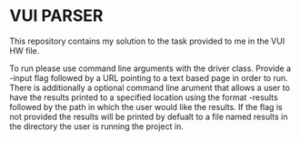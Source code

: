 VUI PARSER
=================================================

This repository contains my solution to the task provided to me in the VUI HW file. 

To run please use command line arguments with the driver class. Provide a -input flag followed by a URL pointing to a text based page in order to run. There is additionally a optional command line arument that allows a user to have the results printed to a specified location using the format -results followed by the path in which the user would like the results. If the flag is not provided the results will be printed by defualt to a file named results in the directory the user is running the project in.
